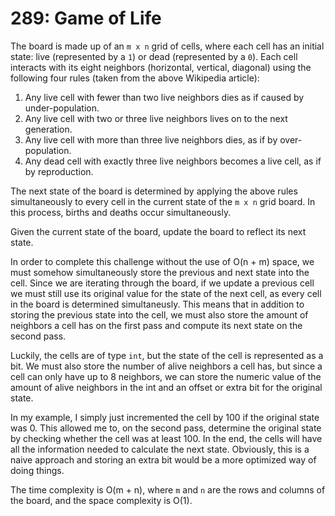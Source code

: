 # 289: Game of Life

The board is made up of an `m x n` grid of cells, where each cell has an initial state: live (represented by a `1`) or dead (represented by a `0`). Each cell interacts with its eight neighbors (horizontal, vertical, diagonal) using the following four rules (taken from the above Wikipedia article):

1. Any live cell with fewer than two live neighbors dies as if caused by under-population.
2. Any live cell with two or three live neighbors lives on to the next generation.
3. Any live cell with more than three live neighbors dies, as if by over-population.
4. Any dead cell with exactly three live neighbors becomes a live cell, as if by reproduction.

The next state of the board is determined by applying the above rules simultaneously to every cell in the current state of the `m x n` grid board. In this process, births and deaths occur simultaneously.

Given the current state of the board, update the board to reflect its next state.


In order to complete this challenge without the use of O(n + m) space, we must somehow simultaneously store the previous and next state into the cell. Since we are iterating through the board, if we update a previous cell we must still use its original value for the state of the next cell, as every cell in the board is determined simultaneusly. This means that in addition to storing the previous state into the cell, we must also store the amount of neighbors a cell has on the first pass and compute its next state on the second pass.

Luckily, the cells are of type `int`, but the state of the cell is represented as a bit. We must also store the number of alive neighbors a cell has, but since a cell can only have up to 8 neighbors, we can store the numeric value of the amount of alive neighbors in the int and an offset or extra bit for the original state.

In my example, I simply just incremented the cell by 100 if the original state was 0. This allowed me to, on the second pass, determine the original state by checking whether the cell was at least 100. In the end, the cells will have all the information needed to calculate the next state. Obviously, this is a naive approach and storing an extra bit would be a more optimized way of doing things.

The time complexity is O(m + n), where `m` and `n` are the rows and columns of the board, and the space complexity is O(1).
